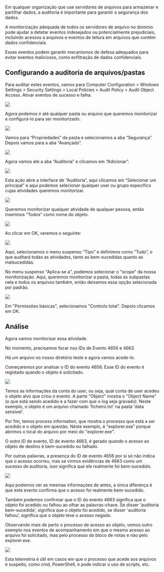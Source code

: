 Em qualquer organização que use servidores de arquivos para armazenar e partilhar dados, a auditoria é importante para garantir a segurança dos dados. 

A monitorização adequada de todos os servidores de arquivo no domínio pode ajudar a detetar eventos indesejados ou potencialmente prejudiciais, incluindo acessos a arquivos e eventos de leitura em arquivos que contêm dados confidenciais.

Esses eventos podem garantir mecanismos de defesa adequados para evitar eventos maliciosos, como exfiltração de dados confidenciais.

  

## Configurando a auditoria de arquivos/pastas

Para auditar estes eventos, vamos para Computer Configuration > Windows Settings > Security Settings > Local Policies > Audit Policy > Audit Object Access. Ativar eventos de sucesso e falha.

![](../anexos/Pasted%20image%2020241203200625.png)


Agora podemos ir até qualquer pasta ou arquivo que queremos monitorizar e configurá-lo para ser monitorizado.

![](../anexos/Pasted%20image%2020241203200739.png)

Vamos para “Propriedades” da pasta e selecionamos a aba “Segurança”. Depois vamos para a aba “Avançado”.

![](../anexos/Pasted%20image%2020241203200827.png)

Agora vamos até a aba “Auditoria” e clicamos em “Adicionar”.

![](../anexos/Pasted%20image%2020241203200857.png)

  
Esta ação abre a interface de “Auditoria”, aqui clicamos em “Selecionar um principal” e aqui podemos selecionar qualquer user ou grupo específico cujas atividades queremos monitorizar.

![](../anexos/Pasted%20image%2020241203200955.png)

Queremos monitorizar qualquer atividade de qualquer pessoa, então inserimos “Todos” como nome do objeto.

![](../anexos/Pasted%20image%2020241203201029.png)


Ao clicar em OK, veremos o seguinte:

![](../anexos/Pasted%20image%2020241203201058.png)

Aqui, selecionamos o menu suspenso “Tipo” e definimos  como “Tudo”, o que auditará todas as atividades, tanto as bem-sucedidas quanto as malsucedidas.

No menu suspenso "Aplica-se a", podemos selecionar o "scope" da nossa monitorização.
Aqui, queremos monitorizar a pasta, todas as subpastas nela e todos os arquivos também, então deixamos essa opção selecionada por padrão.

![](../anexos/Pasted%20image%2020241203201253.png)

Em "Permissões básicas", selecionamos "Controlo total". Depois clicamos em OK.

## Análise

Agora vamos monitorizar essa atividade. 

No momento, precisamos focar nos IDs de Evento 4656 e 4663. 

Há um arquivo no nosso diretório teste e agora vamos acede-lo.

Começaremos por analisar o ID do evento 4656. Esse ID do evento é registado quando o objeto é solicitado.

![](../anexos/Pasted%20image%2020241203214513.png)

Temos as informações da conta do user, ou seja, qual conta de user acedeu o objeto alvo que criou o evento. 
A parte "Object" mostra o "Object Name" (o que está sendo acedido e a  fazer com que o log seja gravado). 
Neste exemplo, o objeto é um arquivo chamado 'ficheiro.txt' na pasta 'data sensivel'.

Por fim, temos process information, que mostra o processo que está a ser acedido e o objeto em questão. Neste exemplo, é "explorer.exe" porque abrimos o local do arquivo por meio do "explorer.exe".

O outro ID de evento, ID de evento 4663, é gerado quando o acesso ao objeto de destino é bem-sucedido ou falhado. 

Por outras palavras, a presença do ID de evento 4656 por si só não indica que o acesso ocorreu, mas se virmos evidências de 4663 como um sucesso de auditoria, isso significa que ele realmente foi bem-sucedido.

![](../anexos/Pasted%20image%2020241203214733.png)

Aqui podemos ver as mesmas informações de antes, a única diferença é que este evento confirma que o acesso foi realmente bem-sucedido.

Também podemos confirmar que o ID do evento 4663 significa que o objeto foi acedido ou falhou ao olhar as palavras-chave. Se disser 'auditoria bem-sucedida', significa que o objeto foi acedido, se disser 'auditoria falhou', significa que o objeto teve o acesso negado.

Observando mais de perto o processo de acesso ao objeto, vemos outro exemplo nos eventos de acompanhamento em que o mesmo acesso ao arquivo foi solicitado, mas pelo processo do bloco de notas e não pelo explorer.exe.

![](../anexos/Pasted%20image%2020241203215031.png)

Esta telemetria é útil em casos em que o processo que acede aos arquivos é suspeito, como cmd, PowerShell, e pode indicar o uso de scripts, etc.

